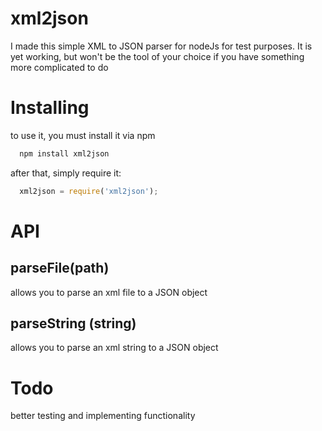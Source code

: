 xml2json
========

I made this simple XML to JSON parser for nodeJs for test purposes. It is yet working, but won't be the tool of your choice if you have something more complicated to do

# Installing

to use it, you must install it via npm
```bash
  npm install xml2json
```
after that, simply require it:

```javascript
  xml2json = require('xml2json');
```

# API

## parseFile(path)

allows you to parse an xml file to a JSON object

## parseString (string)

allows you to parse an xml string to a JSON object

# Todo

better testing and implementing functionality


